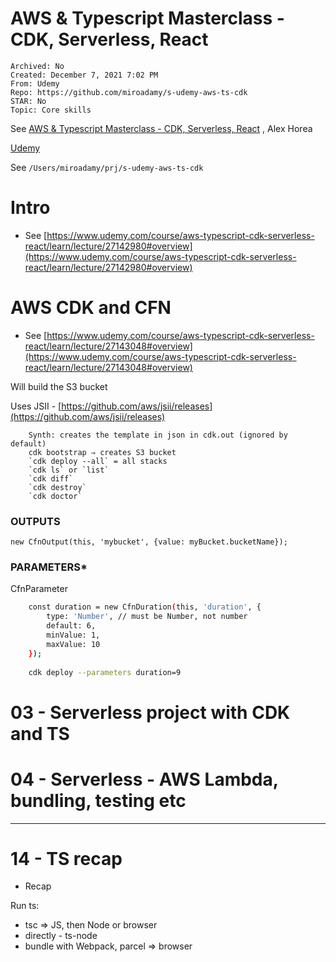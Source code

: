 # AWS & Typescript Masterclass - CDK, Serverless, React

```
Archived: No
Created: December 7, 2021 7:02 PM
From: Udemy
Repo: https://github.com/miroadamy/s-udemy-aws-ts-cdk
STAR: No
Topic: Core skills
```

See [AWS & Typescript Masterclass - CDK, Serverless, React](https://www.udemy.com/course/aws-typescript-cdk-serverless-react/) , Alex Horea

[Udemy](https://www.udemy.com/course/aws-typescript-cdk-serverless-react/learn/lecture/25157242?start=15#overview)

See `/Users/miroadamy/prj/s-udemy-aws-ts-cdk`

# Intro

- See [https://www.udemy.com/course/aws-typescript-cdk-serverless-react/learn/lecture/27142980#overview](https://www.udemy.com/course/aws-typescript-cdk-serverless-react/learn/lecture/27142980#overview)

# AWS CDK and CFN

- See [https://www.udemy.com/course/aws-typescript-cdk-serverless-react/learn/lecture/27143048#overview](https://www.udemy.com/course/aws-typescript-cdk-serverless-react/learn/lecture/27143048#overview)
    
Will build the S3 bucket
    
Uses JSII - [https://github.com/aws/jsii/releases](https://github.com/aws/jsii/releases) 

```
    Synth: creates the template in json in cdk.out (ignored by default)
    cdk bootstrap ⇒ creates S3 bucket
    `cdk deploy --all` = all stacks   
    `cdk ls` or `list`
    `cdk diff`
    `cdk destroy`
    `cdk doctor`
```

### OUTPUTS

`new CfnOutput(this, 'mybucket', {value: myBucket.bucketName});`

### PARAMETERS*

CfnParameter

```bash
    const duration = new CfnDuration(this, 'duration', {
    	type: 'Number', // must be Number, not number
    	default: 6,
    	minValue: 1,
    	maxValue: 10
    });
    
    cdk deploy --parameters duration=9
```
    

# 03 - Serverless project with CDK and TS


# 04 - Serverless - AWS Lambda, bundling, testing etc

---

# 14 - TS recap

- Recap
    
Run ts: 

- tsc ⇒ JS, then Node or browser
- directly - ts-node
- bundle with Webpack, parcel ⇒ browser